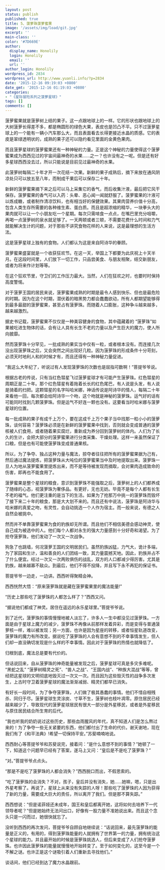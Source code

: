 ```yaml
---
layout: post
status: publish
published: true
title: 5、菠萝珠菠萝蜜果
image: '/assets/img/load/git.jpg'
excerpt: ''
main-class: ''
color: '#7D669E'
author:
  display_name: Honolily
  login: Honolily
  email: ''
  url: ''
author_login: Honolily
wordpress_id: 2834
wordpress_url: http://www.yuanli.info/?p=2834
date: '2015-12-16 09:19:03 +0800'
date_gmt: '2015-12-16 01:19:03 +0800'
categories:
- "《星际冒险系列之菠萝星球》"
tags: []
comments: []
---
```

菠萝蜜果就是菠萝树上结的果子。这一点跟地球上的一样。它的形状也跟地球上的大树菠萝长得差不多，都是椭圆形的绿色大果，表皮也是凹凸不平。只不过菠萝星球上的一个能有一辆小汽车那么大，而且表面看去长得更接近水晶的质感。它的表皮是翠绿透明状的，成熟的果子还可以隐约看见里面的金黄色果肉。

而且菠萝星球的菠萝蜜果还有一种神秘的力量。正是这个神秘的力量使得这个菠萝蜜果成为西西见过的宇宙间最神奇的水果&hellip;&hellip;之一？也许没有之一呢。但是还有好多星球西西没去过，所以只能说是目前见过最神奇的水果。

此菠萝树每隔二十年才开一次花结一次果。新鲜的果子成熟后，摘下来放在通风阴凉处只可以放五至八年，而制成干果后可以保存二十年。

新鲜的菠萝蜜果摘下来之后可以马上采集它的香气，而后收集汁液，最后把它风干保存。菠萝蜜果的香气可以入药：头晕、恶心闻一闻就舒服了。菠萝蜜果的汁液可以炼成糖，或者制作清凉饮料，也有相当好的保健效果。其果肉营养价值十分高，包含人类生存所需要的各种维生素、蛋白质。而且是超浓缩的精华，一块拳头大的果肉就可以让一个小朋友吃一个星期。每次只需啃食一点点，在嘴巴里充分咀嚼，再喝一点菠萝树的泉水就足够了。一天两顿或者三顿，不需要花费什么时间和力气就能解决生计的问题，对于那些不讲究食物花样的人来说，这是最理想的生活方法。

这是菠萝星球上独有的食物。人们都认为这是来自阿诗华的眷顾。

菠萝蜜果盛宴就是一个收获狂欢节。在这一天，举国上下都要为此庆祝上十天半月。在这段时间里，人们放下一切工作，只品尝美食、与朋友相聚，结交新朋友，或者为将来作计划等等。

在这个狂欢节里，守卫们的工作压力最大。当然，人们在狂欢之时，也要时时保持高度警惕。

对于菠萝王国的居民来说，菠萝蜜果成熟的时期是最令人感到快乐、但也是最危险的时期。因为在这个时期，潜伏着的暗黑势力都会蠢蠢欲动，所有人都期望能够得到最多最甜的菠萝蜜果，甚至占有菠萝珠。而随着人口膨胀，这种争斗越来越多，越来越激烈。

据史书记载，菠萝蜜果不仅仅是一种美容健身的食物，其中蕴藏着的 &ldquo;菠萝珠&rdquo;如果被吃进生物体的话，会有让人具有长生不老的力量以及产生巨大的魔力，使人所向披靡。

然而菠萝珠十分罕见，一批成熟的果实当中仅有一粒，或者根本没有。而连接几次没出现菠萝珠之后，又会突然之间出现好几粒。因为菠萝珠的形成条件十分苛刻，必须天时地利人和的时候才有，而且还得有一种神秘力量促进。

&ldquo;我这么大年纪了，听说过有人发现菠萝珠的次数也是屈指可数啊！&rdquo;菩提爷爷说。

根据古老的传说，只有当红色彗星飞过菠萝星球才有可能产生菠萝珠。红色彗星的周期正是二十年。那个红色彗星有着拖着长长的红色尾巴，有人说是头发，有人说是骑着的扫把。这颗彗星的名字叫哈米娜，神话传说是阿诗华的情人，每隔二十年来看他一回，每次都会给阿诗华一个吻，这个吻就是神秘的菠萝珠。运气好的话有可能同时找到几颗菠萝珠。但是运气不好连一颗也没有。这要看当时哈米娜与菠萝星球的位置。

每一批成熟的果子有成千上万个，要在这成千上万个果子当中找那一粒小小的菠萝珠，谈何容易？菠萝珠必须是在新鲜的菠萝蜜果中找到，否则就会变成普通的菠萝核被人们食用，或者随着果实腐烂，重新成为养分回到菠萝树的体内。人们为了长久的生计，会把大部分的菠萝蜜果进行分类采集、干燥处理。这样一来虽然保证了口粮，但是也有可能使菠萝珠变成普通果核。

所以，为了争夺、独占这种力量与魔法，掠夺者往往把所有的菠萝蜜果据为己有，然后通过魔法提炼，把菠萝珠从大吨位的菠萝蜜果当中及时地提取出来。菠萝珠一旦人为地从菠萝蜜果里提炼出来，而不是等待被发现而摘取，会对果肉造成致命的伤害，即再也不能食用了。

菠萝蜜果是整个星球的粮食，意识到菠萝珠不能强取之后，菠萝树上的人们都养成了随缘的心态，视菠萝珠为奢侈品。有更好，无也无妨。毕竟不是每个人都有长生不老的福气。他们更注重的是当下的生活。如果为了抢那万中挑一的菠萝珠而毁坏了接下来二十年的粮食，那是大大划不来的。而且还有中说法，菠萝珠是阿诗华与哈米娜的真爱之吻，有灵性，会自动挑选一个人作为宿主。而一般来说，有德之人自然会被挑中。

然而并不单靠菠萝蜜果为食的豹族却无所谓。而且他们不相信美德会感动神灵，使自己成为被选中的人。他们每个人都对永生的强大力量感到十分好奇和渴望。为了抢夺菠萝珠，他们发动了一次又一次战争。

狗急了也跳墙，何况菠萝王国的文明居民们。虽然豹族凶猛，力气大，诡计多端，为了家园和生计，温和善良的人们团结一致，其力量震撼天地。因此，豹族并占不了什么便宜。经过一次又一次两败俱伤的战乱，双方的人口都减少得厉害。尤其是豹族，越来越寡不敌众。到最后，他们不得不投降，并且写下永不再犯的保证书。

菩提爷爷一边走，一边讲。西西听得聚精会神。

西西恍然大悟：&ldquo;原来菠萝珠就是藏在菠萝蜜果里的魔法能量!&rdquo;

&ldquo;历史上那些吃了菠萝珠的人都怎么样了？&rdquo;西西又问。

&ldquo;据说他们都成了神灵。居住在遥远的永乐星球里。&rdquo;菩提爷爷说。

到了近代，菠萝珠的事情慢慢地被人淡忘了，许多人一生中都没见过菠萝珠。一方面是由于星球上魔力的减少，菠萝珠不再像从前那样发着异彩，而是变得与普通菠萝核一样，难以被发现；另一方面，也许是因为星座的转移，或者恒星轨道改变，菠萝珠的魔力有所改变。据说吃了菠萝珠的人会有意想不到的不幸事情发生，但人们却一直没确切发现是什么样的不幸事情。因此对于菠萝珠的热情也就降低了。

归根到底，魔法总是要有代价的。

但话说回来，自从菠萝珠的神奇能量被发现之后，菠萝星球可真是多灾多难呢。 &ldquo;黑蛇之乱&rdquo; &ldquo;菠萝树精灵之死&rdquo;、&ldquo;兽人之战&rdquo;、&ldquo;王国内战&rdquo;、&ldquo;种族大混战&rdquo;等等，曾经把这星球的文明彻底地毁灭过一次又一次。而且因为这些毁灭性的战争多次发生，上古时守卫着菠萝星球的魔法渐渐减弱、精灵们都早已消失。

有好长一段时间，为了争夺菠萝珠，人们做了极其愚蠢的事情。他们不惜自相残杀、同归于尽。菠萝星球生灵涂炭、寸草不生，菠萝树也枝叶凋零。原住居民已经越来越少了，导致现代的菠萝星球居民有很大一部分是外星移民，或者是外星移民与原住居民结合所生育的后代。

&ldquo;我也听我的奶奶说过这些历史，那些血雨腥风的年代，真不知道人们是怎么熬过来的！为了争夺一些无关紧要的东西，他们都付出了生命的代价。谢天谢地，现在我们有了《和平法典》!希望一切保持平安。&rdquo;苏斐喃喃地说。

西西耐心等菩提爷爷和苏斐说完，接着问：&ldquo;是什么意想不到的事情？&rdquo;她顿了一下，知道这个问题早已经有了答案，遂马上又问：&ldquo;皇后是不是吃了菠萝珠？&rdquo;

&ldquo;对。&rdquo;菩提爷爷点点头。

&ldquo;那是不是吃了菠萝珠的人都会消失？&rdquo;西西脱口而出，不假思索的。

&ldquo;吃了菠萝珠的会消失？不对，孩子，皇后并没有消失，她&hellip;&hellip;她嘛，嗯，只是出外星考察了。再说了，星球上从来没有失踪的人呀！那些吃了菠萝珠的人因为获得了新的力量，需要成大巨大的责任，所以离开了我们。但是那不算失踪。&rdquo;

西西想说：&ldquo;但是诺菲娅还未成年，国王和皇后都离开她，这将如何去培养下一代领导者呢？&rdquo;但是她始终无法问出口，好像有一股力量不准她说出来。而且这个念头只是一闪而过，她很快就忘了。

没听到西西的再次发问，菩提爷爷自顾自地继续说：&ldquo;话说回来，最先菠萝珠的能量是正义的，有用的，得到菠萝珠能量的人就拥有了世界第一的力量，拥有统治这个星球的能力。并且最开始的时候是菠萝珠挑选人，但后来变成了人们抢夺菠萝珠。也许因此菠萝珠的能量就慢慢地开始转变了。至于如何变化的，这至今是一个不解之谜。也许正是这个谜吸引着人们重新去寻找他们。&rdquo;

谈话间，他们已经到达了魔力水晶跟前。

